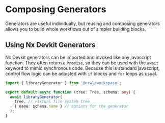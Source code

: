 # Composing Generators

Generators are useful individually, but reusing and composing generators allows you to build whole workflows out of simpler building blocks.

## Using Nx Devkit Generators

Nx Devkit generators can be imported and invoked like any javascript function. They often return a `Promise`, so they can be used with the `await` keyword to mimic synchronous code. Because this is standard javascript, control flow logic can be adjusted with `if` blocks and `for` loops as usual.

```typescript
import { libraryGenerator } from '@nrwl/workspace';

export default async function (tree: Tree, schema: any) {
  await libraryGenerator(
    tree, // virtual file system tree
    { name: schema.name } // options for the generator
  );
}
```
